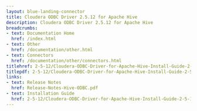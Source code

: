 ```yaml
---
layout: blue-landing-connector
title: Cloudera ODBC Driver 2.5.12 for Apache Hive
description: Cloudera ODBC Driver 2.5.12 for Apache Hive
breadcrumbs:
- text: Documentation Home
  href: /index.html
- text: Other
  href: /documentation/other.html
- text: Connectors
  href: /documentation/other/connectors.html
titlehref: 2-5-12/Cloudera-ODBC-Driver-for-Apache-Hive-Install-Guide-2-5-12.pdf
titlepdf: 2-5-12/Cloudera-ODBC-Driver-for-Apache-Hive-Install-Guide-2-5-12.pdf
links:
- text: Release Notes
  href: Release-Notes-Hive-ODBC.pdf
- text: Installation Guide
  href: 2-5-12/Cloudera-ODBC-Driver-for-Apache-Hive-Install-Guide-2-5-12.pdf
---
```

